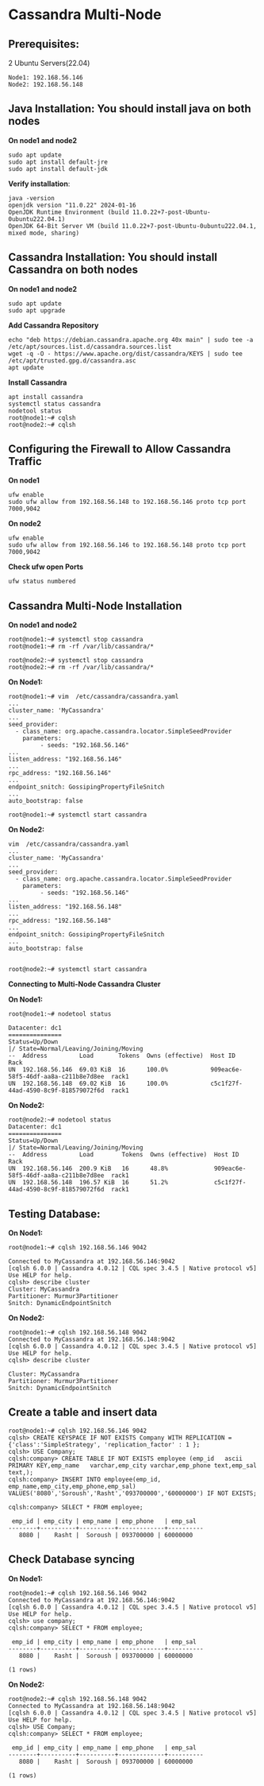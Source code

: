 # Cassandra Multi-Node

## Prerequisites:
2 Ubuntu Servers(22.04)

```
Node1: 192.168.56.146
Node2: 192.168.56.148
```

## Java Installation: You should install java on both nodes

**On node1 and node2**
```
sudo apt update
sudo apt install default-jre
sudo apt install default-jdk
```

**Verify installation**:

```
java -version
openjdk version "11.0.22" 2024-01-16
OpenJDK Runtime Environment (build 11.0.22+7-post-Ubuntu-0ubuntu222.04.1)
OpenJDK 64-Bit Server VM (build 11.0.22+7-post-Ubuntu-0ubuntu222.04.1, mixed mode, sharing)

```


## Cassandra Installation: You should install Cassandra on both nodes 

**On node1 and node2**
```
sudo apt update
sudo apt upgrade
```


**Add Cassandra Repository**
```
echo "deb https://debian.cassandra.apache.org 40x main" | sudo tee -a /etc/apt/sources.list.d/cassandra.sources.list
wget -q -O - https://www.apache.org/dist/cassandra/KEYS | sudo tee /etc/apt/trusted.gpg.d/cassandra.asc
apt update
```

**Install Cassandra**
```
apt install cassandra
systemctl status cassandra
nodetool status
root@node1:~# cqlsh
root@node2:~# cqlsh
```


## Configuring the Firewall to Allow Cassandra Traffic

**On node1**

```
ufw enable
sudo ufw allow from 192.168.56.148 to 192.168.56.146 proto tcp port 7000,9042
```

**On node2**

```
ufw enable
sudo ufw allow from 192.168.56.146 to 192.168.56.148 proto tcp port 7000,9042
```
**Check ufw open Ports**

```
ufw status numbered
```


## Cassandra Multi-Node Installation

**On node1 and node2**

```
root@node1:~# systemctl stop cassandra
root@node1:~# rm -rf /var/lib/cassandra/*

root@node2:~# systemctl stop cassandra
root@node2:~# rm -rf /var/lib/cassandra/*

```

**On Node1:**
```
root@node1:~# vim  /etc/cassandra/cassandra.yaml
...
cluster_name: 'MyCassandra'
...
seed_provider:
  - class_name: org.apache.cassandra.locator.SimpleSeedProvider
    parameters:
         - seeds: "192.168.56.146"
...
listen_address: "192.168.56.146"
...
rpc_address: "192.168.56.146"
...
endpoint_snitch: GossipingPropertyFileSnitch
...
auto_bootstrap: false

root@node1:~# systemctl start cassandra
```

**On Node2:**

```
vim  /etc/cassandra/cassandra.yaml
...
cluster_name: 'MyCassandra'
...
seed_provider:
  - class_name: org.apache.cassandra.locator.SimpleSeedProvider
    parameters:
         - seeds: "192.168.56.146"
...
listen_address: "192.168.56.148"
...
rpc_address: "192.168.56.148"
...
endpoint_snitch: GossipingPropertyFileSnitch
...
auto_bootstrap: false


root@node2:~# systemctl start cassandra
```


**Connecting to Multi-Node Cassandra Cluster**

**On Node1:**
```
root@node1:~# nodetool status

Datacenter: dc1
===============
Status=Up/Down
|/ State=Normal/Leaving/Joining/Moving
--  Address         Load       Tokens  Owns (effective)  Host ID                               Rack
UN  192.168.56.146  69.03 KiB  16      100.0%            909eac6e-58f5-46df-aa8a-c211b8e7d8ee  rack1
UN  192.168.56.148  69.02 KiB  16      100.0%            c5c1f27f-44ad-4590-8c9f-818579072f6d  rack1
```

**On Node2:**
```
root@node2:~# nodetool status
Datacenter: dc1
===============
Status=Up/Down
|/ State=Normal/Leaving/Joining/Moving
--  Address         Load        Tokens  Owns (effective)  Host ID                               Rack
UN  192.168.56.146  200.9 KiB   16      48.8%             909eac6e-58f5-46df-aa8a-c211b8e7d8ee  rack1
UN  192.168.56.148  196.57 KiB  16      51.2%             c5c1f27f-44ad-4590-8c9f-818579072f6d  rack1
```


## Testing Database:

**On Node1:**
```
root@node1:~# cqlsh 192.168.56.146 9042

Connected to MyCassandra at 192.168.56.146:9042
[cqlsh 6.0.0 | Cassandra 4.0.12 | CQL spec 3.4.5 | Native protocol v5]
Use HELP for help.
cqlsh> describe cluster
Cluster: MyCassandra
Partitioner: Murmur3Partitioner
Snitch: DynamicEndpointSnitch
```
**On Node2:**
```
root@node1:~# cqlsh 192.168.56.148 9042
Connected to MyCassandra at 192.168.56.148:9042
[cqlsh 6.0.0 | Cassandra 4.0.12 | CQL spec 3.4.5 | Native protocol v5]
Use HELP for help.
cqlsh> describe cluster

Cluster: MyCassandra
Partitioner: Murmur3Partitioner
Snitch: DynamicEndpointSnitch
```


## Create a table and insert data


```
root@node1:~# cqlsh 192.168.56.146 9042
cqlsh> CREATE KEYSPACE IF NOT EXISTS Company WITH REPLICATION = {'class':'SimpleStrategy', 'replication_factor' : 1 };
cqlsh> USE Company;
cqlsh:company> CREATE TABLE IF NOT EXISTS employee (emp_id   ascii PRIMARY KEY,emp_name   varchar,emp_city varchar,emp_phone text,emp_sal text,);
cqlsh:company> INSERT INTO employee(emp_id, emp_name,emp_city,emp_phone,emp_sal) VALUES('8080','Soroush','Rasht','093700000','60000000') IF NOT EXISTS;

cqlsh:company> SELECT * FROM employee;

 emp_id | emp_city | emp_name | emp_phone   | emp_sal
--------+----------+----------+-------------+----------
   8080 |    Rasht |  Soroush | 093700000 | 60000000
```


## Check Database syncing

**On Node1:**
```
root@node1:~# cqlsh 192.168.56.146 9042
Connected to MyCassandra at 192.168.56.146:9042
[cqlsh 6.0.0 | Cassandra 4.0.12 | CQL spec 3.4.5 | Native protocol v5]
Use HELP for help.
cqlsh> use company;
cqlsh:company> SELECT * FROM employee;

 emp_id | emp_city | emp_name | emp_phone   | emp_sal
--------+----------+----------+-------------+----------
   8080 |    Rasht |  Soroush | 093700000 | 60000000

(1 rows)

```

**On Node2:**
```
root@node2:~# cqlsh 192.168.56.148 9042
Connected to MyCassandra at 192.168.56.148:9042
[cqlsh 6.0.0 | Cassandra 4.0.12 | CQL spec 3.4.5 | Native protocol v5]
Use HELP for help.
cqlsh> USE Company;
cqlsh:company> SELECT * FROM employee;

 emp_id | emp_city | emp_name | emp_phone   | emp_sal
--------+----------+----------+-------------+----------
   8080 |    Rasht |  Soroush | 093700000 | 60000000

(1 rows)
```



